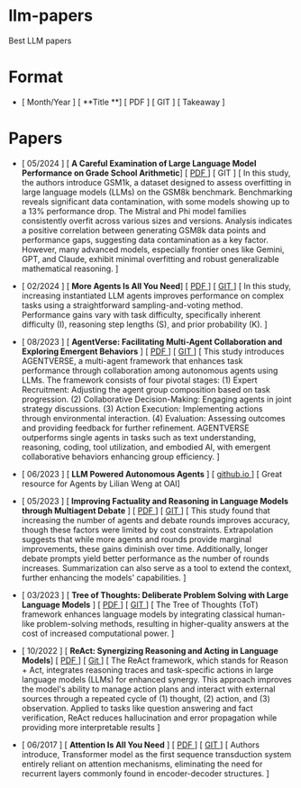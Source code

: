 # llm-papers
  Best LLM papers

# Format 
  - [ Month/Year ] [ **Title **] [ PDF ] [ GIT ] [ Takeaway ] 

# Papers
 - [ 05/2024 ] [ **A Careful Examination of Large Language Model Performance on Grade School Arithmetic**] [ [ PDF ](https://arxiv.org/pdf/2405.00332) ] [ GIT ] [ In this study, the authors introduce GSM1k, a dataset designed to assess overfitting in large language models (LLMs) on the GSM8k benchmark. Benchmarking reveals significant data contamination, with some models showing up to a 13% performance drop. The Mistral and Phi model families consistently overfit across various sizes and versions. Analysis indicates a positive correlation between generating GSM8k data points and performance gaps, suggesting data contamination as a key factor. However, many advanced models, especially frontier ones like Gemini, GPT, and Claude, exhibit minimal overfitting and robust generalizable mathematical reasoning. ] 
  
  - [ 02/2024 ] [ **More Agents Is All You Need**] [ [ PDF ](https://arxiv.org/pdf/2402.05120v1) ] [ [ GIT ](https://anonymous.4open.science/r/more_agent_is_all_you_need/README.md) ] [ In this study, increasing instantiated LLM agents improves performance on complex tasks using a straightforward sampling-and-voting method. Performance gains vary with task difficulty, specifically inherent difficulty (I), reasoning step lengths (S), and prior probability (K). ]

 - [ 08/2023 ] [ **AgentVerse: Facilitating Multi-Agent Collaboration and Exploring Emergent Behaviors** ] [ [ PDF ](https://arxiv.org/pdf/2308.10848) ] [ [ GIT ](https://github.com/OpenBMB/AgentVerse/) ] [ This study introduces AGENTVERSE, a multi-agent framework that enhances task performance through collaboration among autonomous agents using LLMs. The framework consists of four pivotal stages: (1) Expert Recruitment: Adjusting the agent group composition based on task progression. (2) Collaborative Decision-Making: Engaging agents in joint strategy discussions. (3) Action Execution: Implementing actions through environmental interaction. (4) Evaluation: Assessing outcomes and providing feedback for further refinement. AGENTVERSE outperforms single agents in tasks such as text understanding, reasoning, coding, tool utilization, and embodied AI, with emergent collaborative behaviors enhancing group efficiency. ]

 - [ 06/2023 ] [ **LLM Powered Autonomous Agents** ] [ [ github.io ](https://lilianweng.github.io/posts/2023-06-23-agent/) ] [ Great resource for Agents by Lilian Weng at OAI] 

  - [ 05/2023 ] [ **Improving Factuality and Reasoning in Language Models through Multiagent Debate** ] [ [ PDF ](https://arxiv.org/pdf/2305.14325) ] [ [ GIT ](https://composable-models.github.io/llm_debate/) ] [ This study found that increasing the number of agents and debate rounds improves accuracy, though these factors were limited by cost constraints. Extrapolation suggests that while more agents and rounds provide marginal improvements, these gains diminish over time. Additionally, longer debate prompts yield better performance as the number of rounds increases. Summarization can also serve as a tool to extend the context, further enhancing the models' capabilities. ] 
 
  - [ 03/2023 ] [ **Tree of Thoughts: Deliberate Problem Solving with Large Language Models** ] [ [ PDF ](https://arxiv.org/pdf/2305.10601) ] [ [ GIT ](https://github.com/princeton-nlp/tree-of-thought-llm) ] [ The Tree of Thoughts (ToT) framework enhances language models by integrating classical human-like problem-solving methods, resulting in higher-quality answers at the cost of increased computational power. ] 

   - [ 10/2022 ] [ **ReAct: Synergizing Reasoning and Acting in Language Models**] [ [ PDF ](https://arxiv.org/pdf/2210.03629) ] [ [ Git ](https://react-lm.github.io/) ] [ The ReAct framework, which stands for Reason + Act, integrates reasoning traces and task-specific actions in large language models (LLMs) for enhanced synergy. This approach improves the model's ability to manage action plans and interact with external sources through a repeated cycle of (1) thought, (2) action, and (3) observation. Applied to tasks like question answering and fact verification, ReAct reduces hallucination and error propagation while providing more interpretable results ]

  - [ 06/2017 ] [ **Attention Is All You Need** ] [ [ PDF ](https://arxiv.org/pdf/1706.03762) ] [ [ GIT ](https://github.com/tensorflow/tensor2tensor) ] [ Authors introduce, Transformer model as the first sequence transduction system entirely reliant on attention mechanisms, eliminating the need for recurrent layers commonly found in encoder-decoder structures. ] 
